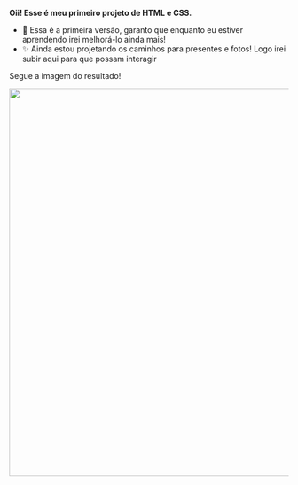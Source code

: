 **Oii! Esse é meu primeiro projeto de HTML e CSS.** 

- 🎀 Essa é a primeira versão, garanto que enquanto eu estiver aprendendo irei melhorá-lo ainda mais!
- ✨ Ainda estou projetando os caminhos para presentes e fotos! Logo irei subir aqui para que possam interagir

Segue a imagem do resultado! <br>

<div align="center">
  <img src="https://github.com/user-attachments/assets/c5b53264-49ba-4ec5-b8b8-7da3fd62b9cb" width="700px" />
</div>

